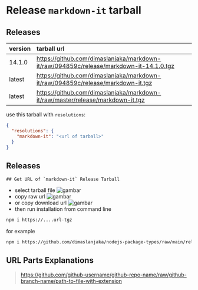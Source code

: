 # Release `markdown-it` tarball
## Releases
| version | tarball url |
| :--- | :--- |
| 14.1.0 | https://github.com/dimaslanjaka/markdown-it/raw/094859c/release/markdown-it-14.1.0.tgz |
| latest | https://github.com/dimaslanjaka/markdown-it/raw/094859c/release/markdown-it.tgz |
| latest | https://github.com/dimaslanjaka/markdown-it/raw/master/release/markdown-it.tgz |

use this tarball with `resolutions`:
```json
{
  "resolutions": {
    "markdown-it": "<url of tarball>"
  }
}
```

## Releases

    ## Get URL of `markdown-it` Release Tarball
- select tarball file
![gambar](https://user-images.githubusercontent.com/12471057/203216375-8af4b5d9-00c2-40fb-8d3d-d220beaabd46.png)
- copy raw url
![gambar](https://user-images.githubusercontent.com/12471057/203216508-7590cbb9-a1ce-47d6-96ca-8d82149f0762.png)
- or copy download url
![gambar](https://user-images.githubusercontent.com/12471057/203216541-3807d2c3-5213-49f3-b93d-c626dbae3b2e.png)
- then run installation from command line
```bash
npm i https://....url-tgz
```
for example
```bash
npm i https://github.com/dimaslanjaka/nodejs-package-types/raw/main/release/nodejs-package-types.tgz
```

## URL Parts Explanations
> https://github.com/github-username/github-repo-name/raw/github-branch-name/path-to-file-with-extension
